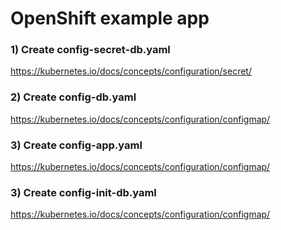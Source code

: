 # OpenShift example app

### 1) Create config-secret-db.yaml
https://kubernetes.io/docs/concepts/configuration/secret/

### 2) Create config-db.yaml
https://kubernetes.io/docs/concepts/configuration/configmap/

### 3) Create config-app.yaml
https://kubernetes.io/docs/concepts/configuration/configmap/

### 3) Create config-init-db.yaml
https://kubernetes.io/docs/concepts/configuration/configmap/
